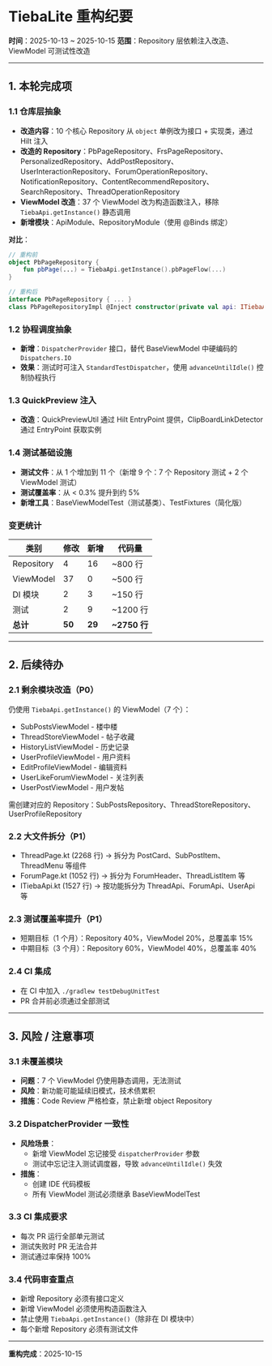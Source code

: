 # TiebaLite 重构纪要

**时间**：2025-10-13 ~ 2025-10-15
**范围**：Repository 层依赖注入改造、ViewModel 可测试性改造

---

## 1. 本轮完成项

### 1.1 仓库层抽象

- **改造内容**：10 个核心 Repository 从 `object` 单例改为接口 + 实现类，通过 Hilt 注入
- **改造的 Repository**：PbPageRepository、FrsPageRepository、PersonalizedRepository、AddPostRepository、UserInteractionRepository、ForumOperationRepository、NotificationRepository、ContentRecommendRepository、SearchRepository、ThreadOperationRepository
- **ViewModel 改造**：37 个 ViewModel 改为构造函数注入，移除 `TiebaApi.getInstance()` 静态调用
- **新增模块**：ApiModule、RepositoryModule（使用 @Binds 绑定）

**对比**：
```kotlin
// 重构前
object PbPageRepository {
    fun pbPage(...) = TiebaApi.getInstance().pbPageFlow(...)
}

// 重构后
interface PbPageRepository { ... }
class PbPageRepositoryImpl @Inject constructor(private val api: ITiebaApi) : PbPageRepository { ... }
```

### 1.2 协程调度抽象

- **新增**：`DispatcherProvider` 接口，替代 BaseViewModel 中硬编码的 `Dispatchers.IO`
- **效果**：测试时可注入 `StandardTestDispatcher`，使用 `advanceUntilIdle()` 控制协程执行

### 1.3 QuickPreview 注入

- **改造**：QuickPreviewUtil 通过 Hilt EntryPoint 提供，ClipBoardLinkDetector 通过 EntryPoint 获取实例

### 1.4 测试基础设施

- **测试文件**：从 1 个增加到 11 个（新增 9 个：7 个 Repository 测试 + 2 个 ViewModel 测试）
- **测试覆盖率**：从 < 0.3% 提升到约 5%
- **新增工具**：BaseViewModelTest（测试基类）、TestFixtures（简化版）

### 变更统计

| 类别 | 修改 | 新增 | 代码量 |
|-----|------|------|-------|
| Repository | 4 | 16 | ~800 行 |
| ViewModel | 37 | 0 | ~500 行 |
| DI 模块 | 2 | 3 | ~150 行 |
| 测试 | 2 | 9 | ~1200 行 |
| **总计** | **50** | **29** | **~2750 行** |

---

## 2. 后续待办

### 2.1 剩余模块改造（P0）

仍使用 `TiebaApi.getInstance()` 的 ViewModel（7 个）：
- SubPostsViewModel - 楼中楼
- ThreadStoreViewModel - 帖子收藏
- HistoryListViewModel - 历史记录
- UserProfileViewModel - 用户资料
- EditProfileViewModel - 编辑资料
- UserLikeForumViewModel - 关注列表
- UserPostViewModel - 用户发帖

需创建对应的 Repository：SubPostsRepository、ThreadStoreRepository、UserProfileRepository

### 2.2 大文件拆分（P1）

- ThreadPage.kt (2268 行) → 拆分为 PostCard、SubPostItem、ThreadMenu 等组件
- ForumPage.kt (1052 行) → 拆分为 ForumHeader、ThreadListItem 等
- ITiebaApi.kt (1527 行) → 按功能拆分为 ThreadApi、ForumApi、UserApi 等

### 2.3 测试覆盖率提升（P1）

- 短期目标（1 个月）：Repository 40%，ViewModel 20%，总覆盖率 15%
- 中期目标（3 个月）：Repository 60%，ViewModel 40%，总覆盖率 40%

### 2.4 CI 集成

- 在 CI 中加入 `./gradlew testDebugUnitTest`
- PR 合并前必须通过全部测试

---

## 3. 风险 / 注意事项

### 3.1 未覆盖模块

- **问题**：7 个 ViewModel 仍使用静态调用，无法测试
- **风险**：新功能可能延续旧模式，技术债累积
- **措施**：Code Review 严格检查，禁止新增 object Repository

### 3.2 DispatcherProvider 一致性

- **风险场景**：
  - 新增 ViewModel 忘记接受 `dispatcherProvider` 参数
  - 测试中忘记注入测试调度器，导致 `advanceUntilIdle()` 失效
- **措施**：
  - 创建 IDE 代码模板
  - 所有 ViewModel 测试必须继承 BaseViewModelTest

### 3.3 CI 集成要求

- 每次 PR 运行全部单元测试
- 测试失败时 PR 无法合并
- 测试通过率保持 100%

### 3.4 代码审查重点

- 新增 Repository 必须有接口定义
- 新增 ViewModel 必须使用构造函数注入
- 禁止使用 `TiebaApi.getInstance()`（除非在 DI 模块中）
- 每个新增 Repository 必须有测试文件

---

**重构完成**：2025-10-15
